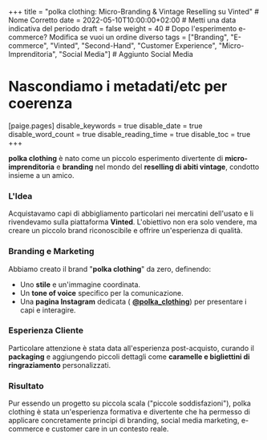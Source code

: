 +++
title = "polka clothing: Micro-Branding & Vintage Reselling su Vinted" # Nome Corretto
date = 2022-05-10T10:00:00+02:00 # Metti una data indicativa del periodo
draft = false
weight = 40 # Dopo l'esperimento e-commerce? Modifica se vuoi un ordine diverso
tags = ["Branding", "E-commerce", "Vinted", "Second-Hand", "Customer Experience", "Micro-Imprenditoria", "Social Media"] # Aggiunto Social Media
# Nascondiamo i metadati/etc per coerenza
[paige.pages]
  disable_keywords = true
  disable_date = true
  disable_word_count = true
  disable_reading_time = true
  disable_toc = true
+++

**polka clothing** è nato come un piccolo esperimento divertente di **micro-imprenditoria** e **branding** nel mondo del **reselling di abiti vintage**, condotto insieme a un amico.

### L'Idea
Acquistavamo capi di abbigliamento particolari nei mercatini dell'usato e li rivendevamo sulla piattaforma **Vinted**. L'obiettivo non era solo vendere, ma creare un piccolo brand riconoscibile e offrire un'esperienza di qualità.

### Branding e Marketing
Abbiamo creato il brand "**polka clothing**" da zero, definendo:
* Uno **stile** e un'immagine coordinata.
* Un **tone of voice** specifico per la comunicazione.
* Una **pagina Instagram** dedicata ( [**@polka_clothing**](https://www.instagram.com/polka_clothing/)) per presentare i capi e interagire.

### Esperienza Cliente
Particolare attenzione è stata data all'esperienza post-acquisto, curando il **packaging** e aggiungendo piccoli dettagli come **caramelle e bigliettini di ringraziamento** personalizzati.

### Risultato
Pur essendo un progetto su piccola scala ("piccole soddisfazioni"), polka clothing è stata un'esperienza formativa e divertente che ha permesso di applicare concretamente principi di branding, social media marketing, e-commerce e customer care in un contesto reale.